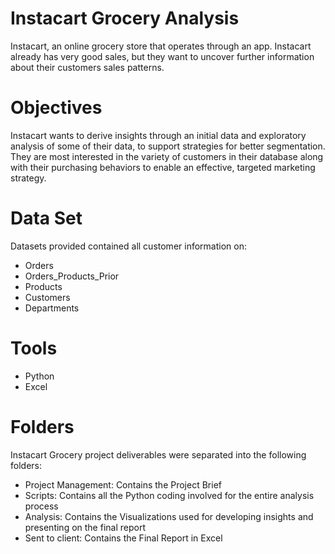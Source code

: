 # Instacart Grocery Analysis
Instacart, an online grocery store that operates through an app. Instacart already has very good sales, but they want to uncover further information about their customers sales patterns.


# Objectives
Instacart wants to derive insights through an initial data and exploratory analysis of some of their data, to support strategies for better segmentation. They are most interested in the variety of customers in their database along with their purchasing behaviors to enable an effective, targeted marketing strategy. 


# Data Set
Datasets provided contained all customer information on:

* Orders
* Orders_Products_Prior
* Products
* Customers
* Departments


# Tools
* Python
* Excel


# Folders
Instacart Grocery project deliverables were separated into the following folders:

* Project Management: Contains the Project Brief
* Scripts: Contains all the Python coding involved for the entire analysis process
* Analysis: Contains the Visualizations used for developing insights and presenting on the final report
* Sent to client: Contains the Final Report in Excel
  
